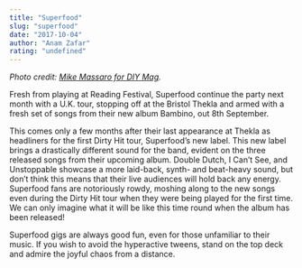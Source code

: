 ```yaml
---
title: "Superfood"
slug: "superfood"
date: "2017-10-04"
author: "Anam Zafar"
rating: "undefined"
---
```


_Photo credit: [Mike Massaro for DIY Mag](http://diymag.com/2014/11/03/superfood-interview-it-means-more-to-us-than-just-being-popular-and-cool-for-ten-minutes)._

Fresh from playing at Reading Festival, Superfood continue the party next month with a U.K. tour, stopping off at the Bristol Thekla and armed with a fresh set of songs from their new album Bambino, out 8th September.

This comes only a few months after their last appearance at Thekla as headliners for the first Dirty Hit tour, Superfood’s new label. This new label brings a drastically different sound for the band, evident on the three released songs from their upcoming album. Double Dutch, I Can’t See, and Unstoppable showcase a more laid-back, synth- and beat-heavy sound, but don’t think this means that their live audiences will hold back any energy. Superfood fans are notoriously rowdy, moshing along to the new songs even during the Dirty Hit tour when they were being played for the first time. We can only imagine what it will be like this time round when the album has been released!

Superfood gigs are always good fun, even for those unfamiliar to their music. If you wish to avoid the hyperactive tweens, stand on the top deck and admire the joyful chaos from a distance.
